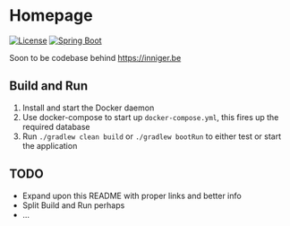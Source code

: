 # Homepage
[![License](https://img.shields.io/badge/license-MIT-3DA639.svg?style=flat-square)](https://opensource.org/licenses/MIT)
[![Spring Boot](https://img.shields.io/badge/spring--boot-2.0.1.RELEASE-6DB33F.svg?style=flat-square)]((https://docs.spring.io/spring-boot/docs/2.0.1.RELEASE/reference/htmlsingle/))

Soon to be codebase behind https://inniger.be

## Build and Run
1. Install and start the Docker daemon
2. Use docker-compose to start up `docker-compose.yml`, this fires up the required database
3. Run `./gradlew clean build` or `./gradlew bootRun` to either test or start the application

## TODO
* Expand upon this README with proper links and better info
* Split Build and Run perhaps
* ...
